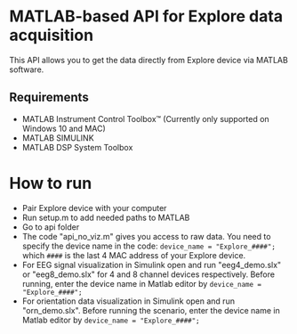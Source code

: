 # MATLAB-based API for Explore data acquisition

This API allows you to get the data directly from Explore device via MATLAB software. 

## Requirements

* MATLAB Instrument Control Toolbox™ (Currently only supported on Windows 10 and MAC)
* MATLAB SIMULINK
* MATLAB DSP System Toolbox

# How to run

* Pair Explore device with your computer
* Run setup.m to add needed paths to MATLAB
* Go to api folder
* The code "api_no_viz.m" gives you access to raw data. You need to specify the device name in the code: `device_name = "Explore_####";` which `####` is the last 4 MAC address of your Explore device.
* For EEG signal visualization in Simulink open and run "eeg4_demo.slx" or "eeg8_demo.slx" for 4 and 8 channel devices respectively. Before running, enter the device name in Matlab editor by `device_name = "Explore_####";`
* For orientation data visualization in Simulink open and run "orn_demo.slx". Before running the scenario, enter the device name in Matlab editor by `device_name = "Explore_####";`

